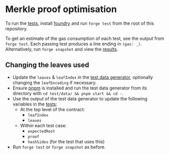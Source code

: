# Merkle proof optimisation

To run the [tests](test/MerkleProof.t.sol), install [foundry](https://getfoundry.sh/) and run `forge test` from the root of this repository.

To get an estimate of the gas consumption of each test, see the output from `forge test`. Each passing test produces a line ending in
`(gas: _)`. Alternatively, run `forge snapshot` and view the [results](.gas-snapshot).

## Changing the leaves used

- Update the `leaves` & `leafIndex` in the [test data generator](test/data/src/index.ts), optionally changing the `leafEncoding` if
necessary.
- Ensure [pnpm](https://pnpm.io/) is installed and run the test data generator from its directory with
  `cd test/data/ && pnpm start && cd -`.
- Use the output of the test data generator to update the following variables in the [tests](test/MerkleProof.t.sol):
    - At the top level of the contract:
        - `leafIndex`
        - `leaves`
    - Within each test case:
        - `expectedRoot`
        - `proof`
        - `hashSides` (for the test that uses this)
- Run `forge test` or `forge snapshot` as before.
